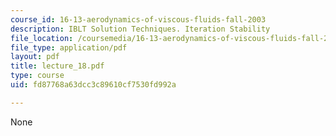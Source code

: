 ```yaml
---
course_id: 16-13-aerodynamics-of-viscous-fluids-fall-2003
description: IBLT Solution Techniques. Iteration Stability
file_location: /coursemedia/16-13-aerodynamics-of-viscous-fluids-fall-2003/fd87768a63dcc3c89610cf7530fd992a_lecture_18.pdf
file_type: application/pdf
layout: pdf
title: lecture_18.pdf
type: course
uid: fd87768a63dcc3c89610cf7530fd992a

---
```

None